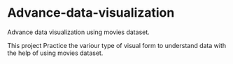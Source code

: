# Advance-data-visualization
Advance data visualization using movies dataset.

This project Practice the variour type of visual form to understand data with the help of using movies dataset. 
